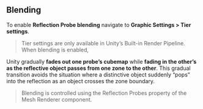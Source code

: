 ## Blending

To enable **Reflection Probe blending** navigate to **Graphic Settings > Tier settings**. 

> Tier settings are only available in Unity’s Built-in Render Pipeline. When blending is enabled,

Unity gradually **fades out one probe’s cubemap** while **fading in the other’s as the reflective object passes from one zone to the other**. This gradual transition avoids the situation where a distinctive object suddenly “pops” into the reflection as an object crosses the zone boundary.

> Blending is controlled using the Reflection Probes property of the Mesh Renderer
 component.
  
  
